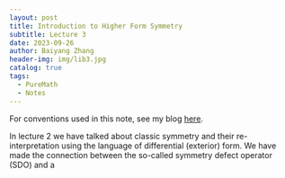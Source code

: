 ```yaml
---
layout: post
title: Introduction to Higher Form Symmetry
subtitle: Lecture 3
date: 2023-09-26
author: Baiyang Zhang
header-img: img/lib3.jpg
catalog: true
tags:
  - PureMath
  - Notes
---
```


For conventions used in this note, see my blog [here](http://www.mathlimbo.net/2022/07/17/Conventions-and-Formula/). 

In lecture 2 we have talked about classic symmetry and their re-interpretation using the language of differential (exterior) form. We have made the connection between the so-called symmetry defect operator (SDO) and a 

